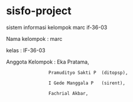 sisfo-project
=============

sistem informasi kelompok marc if-36-03 

Nama kelompok : marc

kelas : IF-36-03

Anggota Kelompok :  Eka Pratama, 
                    
                    Pramudityo Sakti P  (ditopsp),
                    
                    I Gede Manggala P   (sirent),
                    
                    Fachrial Akbar,
